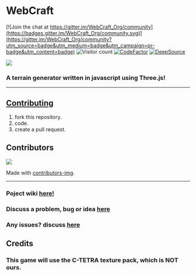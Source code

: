 # WebCraft

[![Join the chat at https://gitter.im/WebCraft_Org/community](https://badges.gitter.im/WebCraft_Org/community.svg)](https://gitter.im/WebCraft_Org/community?utm_source=badge&utm_medium=badge&utm_campaign=pr-badge&utm_content=badge)
![Visitor count](https://shields-io-visitor-counter.herokuapp.com/badge?page=WebCraft-Community.WebCraft)
[![CodeFactor](https://www.codefactor.io/repository/github/TheWebCrafters/webcraft/badge)](https://www.codefactor.io/repository/github/webcraft-community/webcraft)
[![DeepSource](https://deepsource.io/gh/TheWebCrafters/WebCraft.svg/?label=active+issues&show_trend=true&token=EnrWE64qLBBvvbSb-1obVxxU)](https://deepsource.io/gh/TheWebCrafters/WebCraft/?ref=repository-badge)

<a href="https://thewebcrafters.github.io/WebCraft/">
  <img src="https://user-images.githubusercontent.com/74598401/128462836-44ade92b-049b-4c64-ac59-a61f0bc39268.png" />
</a>

### A terrain generator written in javascript using Three.js!
<hr>

## [Contributing](https://github.com/WebCraft-Community/WebCraft/blob/main/CONTRIBUTING.md)
1. fork this repository.
2. code.
3. create a pull request.

## Contributors
<a href="https://github.com/WebCraft-Community/WebCraft/graphs/contributors">
  <img src="https://contrib.rocks/image?repo=WebCraft-Community/WebCraft" />
</a>

Made with [contributors-img](https://contrib.rocks).

<hr>

### Poject wiki [here!](https://github.com/WebCraft-Community/WebCraft/wiki)
### Discuss a problem, bug or idea [here](https://github.com/WebCraft-Community/WebCraft/discussions)
### Any issues? discuss [here](https://github.com/WebCraft-Community/WebCraft/issues)

## Credits

### This game will use the C-TETRA texture pack, which is NOT ours.
